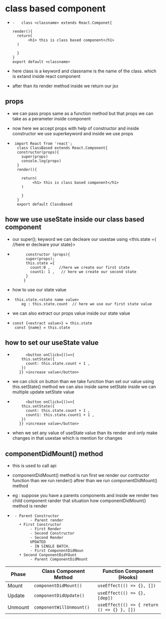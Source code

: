 # class  based component 

-     -   class <classname> extends React.Componet{

      render(){
        return(
             <h1> this is class based component</h1>
        )
       
        }
      }  
      export default <classname>

- here class is a keyword and classname is the name of the class. which is extand inside react component

- after than its render method  inside we return our jsx  

## props 
 - we can pass props same as a function method  but that props we can take as a perameter  inside component  
 - now here we accept props with help of constructor and inside constructor we use superkeyword and inside we use props 

 -      import React from 'react';
         class ClassBased extends React.Component{
         constructor(props){
           super(props)
           console.log(props)
         }
         render(){

           return(
                <h1> this is class based component</h1>
           )
          
           }
         }  
         export default ClassBased



## how we use useState inside our class based component 

-  our super(); keyword we can decleare our usestae using <this.state ={ //here er decleare your state}>

-           constructor (props){
            super(props);
            this.state ={
              count:0 ,    //here we create our first state
              count1: 1 ,   // here we create our second state
            }
           }

- how to use our state value 
 -      this.state.<state name value>
           eg : this.state.count  // here we use our first state value

- we can also extract our props value inside our state value 
 -     const {<extract value>} = this.state
        const {name} = this.state




##  how to set our useState value 

-           <button onClick={()=>{
          this.setState({
            count: this.state.count + 1 ,
          })
         }} >increase value</button>


- we can click on button than we take function than set our value  using this.setState() method  we can also inside same setState inside we can multiple update setState value

-           <button onClick={()=>{
          this.setState({
            count: this.state.count + 1 ,
            count1: this.state.count1 + 1 ,
          })
         }} >increase value</button>

- when we set any value of useState value than its render and only make changes in that usestae which is mention for changes  


## componentDidMount() method  
- this is used to call api 

- componentDidMount() method  is run first we render our contructor function than we run render() aftrer than we run componentDidMount() method  

- eg :  suppose you have a parents components and inside we render two child component rander that situation how componentDidMount() method   is render 
 -      - Parent Constructor
               - Parent render               
          • First Constructor
               - First Render
               - Second Constructor
               - Second Render
               UPDATED
               - IN SINGLE BATCH.
               - First ComponentDidNoun
          • Second ConponentDidYOunt
               - Parent ComponentDidMount



| Phase   | Class Component Method   | Function Component (Hooks)                 |
| ------- | ------------------------ | ------------------------------------------ |
| Mount   | `componentDidMount()`    | `useEffect(() => {}, [])`                  |
| Update  | `componentDidUpdate()`   | `useEffect(() => {}, [dep])`               |
| Unmount | `componentWillUnmount()` | `useEffect(() => { return () => {} }, [])` |
